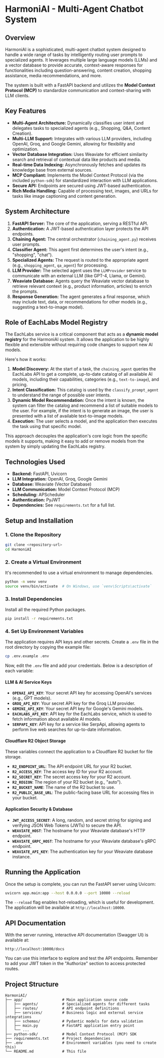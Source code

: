 # HarmoniAI - Multi-Agent Chatbot System

## Overview

HarmoniAI is a sophisticated, multi-agent chatbot system designed to handle a wide range of tasks by intelligently routing user prompts to specialized agents. It leverages multiple large language models (LLMs) and a vector database to provide accurate, context-aware responses for functionalities including question-answering, content creation, shopping assistance, media recommendations, and more.

The system is built with a FastAPI backend and utilizes the **Model Context Protocol (MCP)** to standardize communication and context-sharing with LLM clients.

## Key Features

- **Multi-Agent Architecture:** Dynamically classifies user intent and delegates tasks to specialized agents (e.g., Shopping, Q&A, Content Creation).
- **Multi-LLM Support:** Integrates with various LLM providers, including OpenAI, Groq, and Google Gemini, allowing for flexibility and optimization.
- **Vector Database Integration:** Uses Weaviate for efficient similarity search and retrieval of contextual data like products and media.
- **Real-time Data Indexing:** Asynchronously fetches and updates its knowledge base from external sources.
- **MCP Compliant:** Implements the Model Context Protocol (via the included `python-sdk`) for standardized interaction with LLM applications.
- **Secure API:** Endpoints are secured using JWT-based authentication.
- **Rich Media Handling:** Capable of processing text, images, and URLs for tasks like image captioning and content generation.

## System Architecture

1.  **FastAPI Server:** The core of the application, serving a RESTful API.
2.  **Authentication:** A JWT-based authentication layer protects the API endpoints.
3.  **Chaining Agent:** The central orchestrator (`chaining_agent.py`) receives user prompts.
4.  **Classifier Agent:** This agent first determines the user's intent (e.g., "shopping", "chat").
5.  **Specialized Agents:** The request is routed to the appropriate agent (e.g., `shopping_agent`, `qa_agent`) for processing.
6.  **LLM Provider:** The selected agent uses the `LLMProvider` service to communicate with an external LLM (like GPT-4, Llama, or Gemini).
7.  **Weaviate Database:** Agents query the Weaviate vector database to retrieve relevant context (e.g., product information, articles) to enrich the prompts.
8.  **Response Generation:** The agent generates a final response, which may include text, data, or recommendations for other models (e.g., suggesting a text-to-image model).

## Role of EachLabs Model Registry

The EachLabs service is a critical component that acts as a **dynamic model registry** for the HarmoniAI system. It allows the application to be highly flexible and extensible without requiring code changes to support new AI models.

Here's how it works:

1.  **Model Discovery:** At the start of a task, the `chaining_agent` queries the EachLabs API to get a complete, up-to-date catalog of all available AI models, including their capabilities, categories (e.g., `text-to-image`), and pricing.
2.  **Intent Classification:** This catalog is used by the `classify_prompt_agent` to understand the range of possible user intents.
3.  **Dynamic Model Recommendation:** Once the intent is known, the system can filter the catalog and recommend a list of suitable models to the user. For example, if the intent is to generate an image, the user is presented with a list of available text-to-image models.
4.  **Execution:** The user selects a model, and the application then executes the task using that specific model.

This approach decouples the application's core logic from the specific models it supports, making it easy to add or remove models from the system by simply updating the EachLabs registry.

## Technologies Used

- **Backend:** FastAPI, Uvicorn
- **LLM Integration:** OpenAI, Groq, Google Gemini
- **Database:** Weaviate (Vector Database)
- **LLM Communication:** Model Context Protocol (MCP)
- **Scheduling:** APScheduler
- **Authentication:** PyJWT
- **Dependencies:** See `requirements.txt` for a full list.

## Setup and Installation

### 1. Clone the Repository

```bash
git clone <repository-url>
cd HarmoniAI
```

### 2. Create a Virtual Environment

It's recommended to use a virtual environment to manage dependencies.

```bash
python -m venv venv
source venv/bin/activate  # On Windows, use `venv\Scripts\activate`
```

### 3. Install Dependencies

Install all the required Python packages.

```bash
pip install -r requirements.txt
```

### 4. Set Up Environment Variables

The application requires API keys and other secrets. Create a `.env` file in the root directory by copying the example file:

```bash
cp .env.example .env
```

Now, edit the `.env` file and add your credentials. Below is a description of each variable:

#### LLM & AI Service Keys
- **`OPENAI_API_KEY`**: Your secret API key for accessing OpenAI's services (e.g., GPT models).
- **`GROQ_API_KEY`**: Your secret API key for the Groq LLM provider.
- **`GEMINI_API_KEY`**: Your secret API key for Google's Gemini models.
- **`EACHLABS_API_KEY`**: API key for the EachLabs service, which is used to fetch information about available AI models.
- **`SERPAPI_KEY`**: API key for a service like SerpApi, allowing agents to perform live web searches for up-to-date information.

#### Cloudflare R2 Object Storage
These variables connect the application to a Cloudflare R2 bucket for file storage.
- **`R2_ENDPOINT_URL`**: The API endpoint URL for your R2 bucket.
- **`R2_ACCESS_KEY`**: The access key ID for your R2 account.
- **`R2_SECRET_KEY`**: The secret access key for your R2 account.
- **`R2_REGION`**: The region of your R2 bucket (e.g., "auto").
- **`R2_BUCKET_NAME`**: The name of the R2 bucket to use.
- **`R2_PUBLIC_BASE_URL`**: The public-facing base URL for accessing files in your bucket.

#### Application Security & Database
- **`JWT_ACCESS_SECRET`**: A long, random, and secret string for signing and verifying JSON Web Tokens (JWTs) to secure the API.
- **`WEAVIATE_HOST`**: The hostname for your Weaviate database's HTTP endpoint.
- **`WEAVIATE_GRPC_HOST`**: The hostname for your Weaviate database's gRPC endpoint.
- **`WEAVIATE_API_KEY`**: The authentication key for your Weaviate database instance.

## Running the Application

Once the setup is complete, you can run the FastAPI server using Uvicorn:

```bash
uvicorn app.main:app --host 0.0.0.0 --port 10000 --reload
```

The `--reload` flag enables hot-reloading, which is useful for development. The application will be available at `http://localhost:10000`.

## API Documentation

With the server running, interactive API documentation (Swagger UI) is available at:

`http://localhost:10000/docs`

You can use this interface to explore and test the API endpoints. Remember to add your JWT token in the "Authorize" section to access protected routes.

## Project Structure

```
HarmoniAI/
├── app/                  # Main application source code
│   ├── agents/           # Specialized agents for different tasks
│   ├── routes/           # API endpoint definitions
│   ├── services/         # Business logic and external service integrations
│   ├── schemas/          # Pydantic models for data validation
│   ├── main.py           # FastAPI application entry point
│   └── ...
├── python-sdk/           # Model Context Protocol (MCP) SDK
├── requirements.txt      # Project dependencies
├── .env                  # Environment variables (you need to create this)
└── README.md             # This file
```
